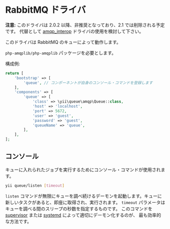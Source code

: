 RabbitMQ ドライバ
=================

**注意:** このドライバは 2.0.2 以降、非推奨となっており、2.1 では削除される予定です。
代替として [amqp_interop](driver-amqp-interop.md) ドライバの使用を検討して下さい。

このドライバは RabbitMQ のキューによって動作します。

`php-amqplib/php-amqplib` パッケージを必要とします。

構成例:

```php
return [
    'bootstrap' => [
        'queue', // コンポーネントが自身のコンソール・コマンドを登録します
    ],
    'components' => [
        'queue' => [
            'class' => \yii\queue\amqp\Queue::class,
            'host' => 'localhost',
            'port' => 5672,
            'user' => 'guest',
            'password' => 'guest',
            'queueName' => 'queue',
        ],
    ],
];
```

コンソール
----------

キューに入れられたジョブを実行するためにコンソール・コマンドが使用されます。

```sh
yii queue/listen [timeout]
```

`listen` コマンドが無限にキューを調べ続けるデーモンを起動します。キューに新しいタスクがあると、即座に取得され、実行されます。
`timeout` パラメータはキューを調べる間のスリープの秒数を指定するものです。
このコマンドを [supervisor](worker.md#supervisor) または [systemd](worker.md#systemd) によって適切にデーモン化するのが、
最も効率的な方法です。
